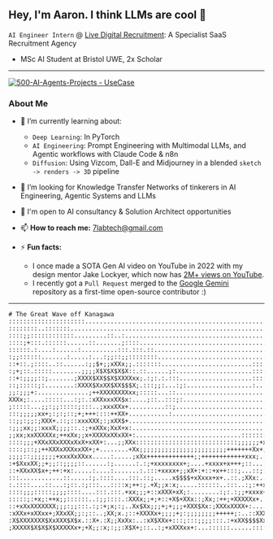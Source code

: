 ## Hey, I'm Aaron. I think LLMs are cool 🌊

`AI Engineer Intern` @ [Live Digital Recruitment](https://github.com/Live-Digital-Recruitment): A Specialist SaaS Recruitment Agency
* MSc AI Student at Bristol UWE, 2x Scholar
----

[![500-AI-Agents-Projects - UseCase](https://img.shields.io/badge/machine--learning--projects-repository-2ea44f?logo=https%3A%2F%2Fstatic-00.iconduck.com%2Fassets.00%2Frobot-emoji-2048x2044-kay057lt.png&logoColor=2ea44f)](https://github.com/aaronhowellai/machine-learning-projects)

### About Me
 - 🌱 I’m currently learning about:
   - `Deep Learning`: In PyTorch
   - `AI Engineering`: Prompt Engineering with Multimodal LLMs, and Agentic workflows with Claude Code & n8n
   - `Diffusion`: Using Vizcom, Dall-E and Midjourney in a blended `sketch -> renders -> 3D` pipeline 
  
 - 👯 I’m looking for Knowledge Transfer Networks of tinkerers in AI Engineering, Agentic Systems and LLMs
 - 💬 I'm open to AI consultancy & Solution Architect opportunities 
 - 📫 **How to reach me:** 7labtech@gmail.com
- ⚡ **Fun facts:**
  - I once made a SOTA Gen AI video on YouTube in 2022 with my design mentor Jake Lockyer, which now has [2M+ views on YouTube](https://www.youtube.com/watch?v=-UBaW1OIgTo).
  - I recently got a `Pull Request` merged to the [Google Gemini](https://github.com/google-gemini/cookbook/pull/882) repository as a first-time open-source contributor :)


----
```
# The Great Wave off Kanagawa
:::::::::::::::::::::............................................................:
::::::::..:::::::................................................................:
::::;;::::::::::::.........::..:.................................................:
::::;+:::.::::::......::.......;::::.............................................:
::::::.:....:......:..........:::.:::.::.........................................:
:;;::::::.......:.....:...:;;::;;::::::::......................................:::
::+::.;::::..::......:;;$+;;xXXx;;.:::::::.........................:::.:::....::::
:;+;::.:::::........;;;;X$X$X$X$X::.::......;:.....................::::::::...::::
::+:;;;;::;.......;XXXX$XX$$X$XXXXxx;.:;:.:.:::....................::::.:::.::::::
::;:::::;:........:XXXX$XxXX$XX$$$X;.:::;;:...:;:..................:........::::::
;;:;;;+:..............;++XXXXXXXXxx;:::::...::....................................
XXXx;:....:::::...:;:.:xXXxxxXX$x:....;::..:::;:..................................
;:::::...;;:;;:::::;:::..;xxxXXx+..........::;....................................
:::;;;;;xx+;:;:;::;+;+++::::++XX+...........:....................................:
::;;:;;:;XXX+.::;::xxxXXX;:;xXX$+................................................:
:;;;xx;;:xxxX;;;;::.:;+xXXx;XxX+x:.........................................:....:;
;;xx;xxXXXXXx;++xXx;;x+XXXXxXXxXX+:.............................:::::::::;:...:;+x
::::;;;+XXxXXxXXXxXxX+xXX+:...;;XXx::::::::::::::::::::::::::::;;;;;;+xx:....::+XX
::::;::;;++XXXxXXXxxXX+;+........+Xx;;;;;;;;;;;;;;;;;;;;;;;;+++++++Xx+;.....;+X+X$
;;;;::;;;;;;;+xxxXxXXxx.....:.....;xXx+++++++++++++;;++++++++++++xxx;...:::xXXXXX+
:+$XxxXX;;+;;::;;;;::......:;......:.:;+xxxxxxxx+;....+xxxx+x+++;::...:;;+XXx+::..
::+XXxXX$x+;++:+x:.....:....:.......:.:::+xxxx+;;xX+:+::+x++:::;...::;:+;;.:xx...:
:::............::.....:;.::::....:::.::;.....x$$$$+xXxxx+x+..::.;XXx:.....::.::::+
:.::::....::...:;::.:;:::...::::x;++:;.+X;;x:x;.....::::::..:::..:;:++xXx;.::++xxx
::::;;;:::::;;;;::::....:::.:::.+xx;;;+::xXXX+xX;:........:;:.:;;+xxxx+:..:+xxx++;
:::::;:+x;:++x;;::::::..:;;::::.:XXXx;;+;+::+X$+XXx::;Xx;:++;+XXXXXx+..:::;+XXX$XX
::+xXxXXXXXXX;;;:;;:::.:;:+;x;:;..Xx$Xx;;;+;+;;;+XXX$Xx:;XXXxXXXX+:....:;;+;:;xxXX
:xXXx+xXXxx+;XXxXX;;:;::..;XX;x.;::+XXXXx+;;;;+;:;;;;;;;;+++++;:..::XXXXXXXXXXXXXX
:X$XXXXXXX$XxXXX$X$x.::X+.:X;;XxXx:..:xX$XXx+:::;:::;;;;:::.:+xXX$$$$Xx;:........:
;XXXXX$X$X$X$XXXXXx+;+X;;:x;:;;:X$X+;::..:;+xXXXxx+:...::::::......:::::::::::::::                             
```


